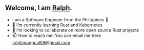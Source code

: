 ## Welcome, I am [Ralph](https://ralphmungcal.com).

- I am a Software Engineer from the Philippines 🤟
- 🌱 I’m currently learning Rust and Kubernetes
- 👯 I’m looking to collaborate on more open source Rust projects
- 📫 How to reach me: You can email me here ralphmungcal09@gmail.com
